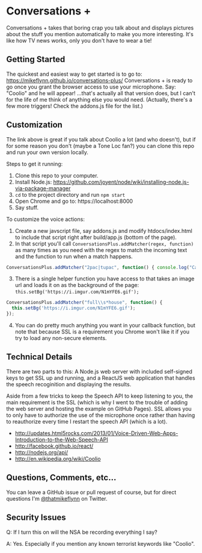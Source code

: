 Conversations + 
==================

Conversations + takes that boring crap you talk about and displays pictures about the stuff you mention automatically to make you more interesting. It's like how TV news works, only you don't have to wear a tie!

## Getting Started
The quickest and easiest way to get started is to go to: https://mikeflynn.github.io/conversations-plus/ Conversations + is ready to go once you grant the browser access to use your microphone. Say: "Coolio" and he will appear! ...that's actually all that version does, but I can't for the life of me think of anything else you would need. (Actually, there's a few more triggers! Check the addons.js file for the list.)

## Customization
The link above is great if you talk about Coolio a lot (and who doesn't), but if for some reason you don't (maybe a Tone Loc fan?) you can clone this repo and run your own version locally.

Steps to get it running:

1. Clone this repo to your computer.
2. Install Node.js: https://github.com/joyent/node/wiki/installing-node.js-via-package-manager
3. `cd` to the project directory and run `npm start`
4. Open Chrome and go to: https://localhost:8000
5. Say stuff.

To customize the voice actions:

1. Create a new javscript file, say addons.js and modify htdocs/index.html to include that script right after build/app.js (bottom of the page).
2. In that script you'll call `ConversationsPlus.addMatcher(regex, function)` as many times as you need with the regex to match the incoming text and the function to run when a match happens.

  ```javascript
  ConversationsPlus.addMatcher("2pac|tupac", function() { console.log("California Love!"); }); 
  ```

3. There is a single helper function you have access to that takes an image url and loads it on as the background of the page: `this.setBg('https://i.imgur.com/N1mYFE6.gif');`

  ```javascript
  ConversationsPlus.addMatcher("full\\s*house", function() {
    this.setBg('https://i.imgur.com/N1mYFE6.gif');
  }); 
  ```

4. You can do pretty much anything you want in your callback function, but note that because SSL is a requirement you Chrome won't like it if you try to load any non-secure elements.

## Technical Details
There are two parts to this: A Node.js web server with included self-signed keys to get SSL up and running, and a ReactJS web application that handles the speech recoginition and displaying the results.

Aside from a few tricks to keep the Speech API to keep listening to you, the main requirement is the SSL (which is why I went to the trouble of adding the web server and hosting the example on GitHub Pages). SSL allows you to only have to authorize the use of the microphone once rather than having to reauthorize every time I restart the speech API (which is a lot).

* http://updates.html5rocks.com/2013/01/Voice-Driven-Web-Apps-Introduction-to-the-Web-Speech-API
* http://facebook.github.io/react/
* http://nodejs.org/api/
* http://en.wikipedia.org/wiki/Coolio

## Questions, Comments, etc...
You can leave a GitHub issue or pull request of course, but for direct questions I'm [@thatmikeflynn](https://twitter.com/thatmikeflynn) on Twitter.

## Security Issues

Q: If I turn this on will the NSA be recording everything I say?

A: Yes. Especially if you mention any known terrorist keywords like "Coolio".
